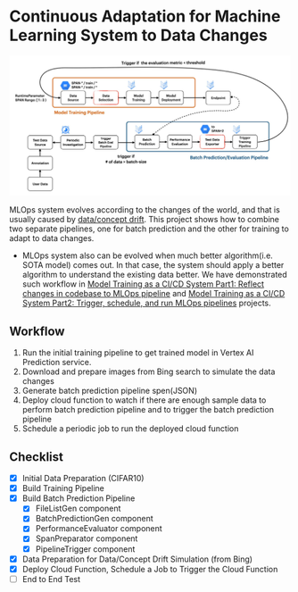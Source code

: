 # Continuous Adaptation for Machine Learning System to Data Changes

![](figures/overview.jpeg)

MLOps system evolves according to the changes of the world, and that is usually caused by [data/concept drift](https://en.wikipedia.org/wiki/Concept_drift). This project shows how to combine two separate pipelines, one for batch prediction and the other for training to adapt to data changes. 
- MLOps system also can be evolved when much better algorithm(i.e. SOTA model) comes out. In that case, the system should apply a better algorithm to understand the existing data better. We have demonstrated such workflow in [Model Training as a CI/CD System Part1: Reflect changes in codebase to MLOps pipeline](https://github.com/deep-diver/Model-Training-as-a-CI-CD-System) and [Model Training as a CI/CD System Part2: Trigger, schedule, and run MLOps pipelines](https://github.com/sayakpaul/CI-CD-for-Model-Training) projects.

## Workflow
1. Run the initial training pipeline to get trained model in Vertex AI Prediction service.
2. Download and prepare images from Bing search to simulate the data changes
3. Generate batch prediction pipeline spen(JSON)
4. Deploy cloud function to watch if there are enough sample data to perform batch prediction pipeline and to trigger the batch prediction pipeline
5. Schedule a periodic job to run the deployed cloud function

## Checklist
- [X] Initial Data Preparation (CIFAR10)
- [X] Build Training Pipeline
- [X] Build Batch Prediction Pipeline
  - [X] FileListGen component
  - [X] BatchPredictionGen component
  - [X] PerformanceEvaluator component
  - [X] SpanPreparator component
  - [X] PipelineTrigger component
- [X] Data Preparation for Data/Concept Drift Simulation (from Bing)
- [X] Deploy Cloud Function, Schedule a Job to Trigger the Cloud Function
- [ ] End to End Test
